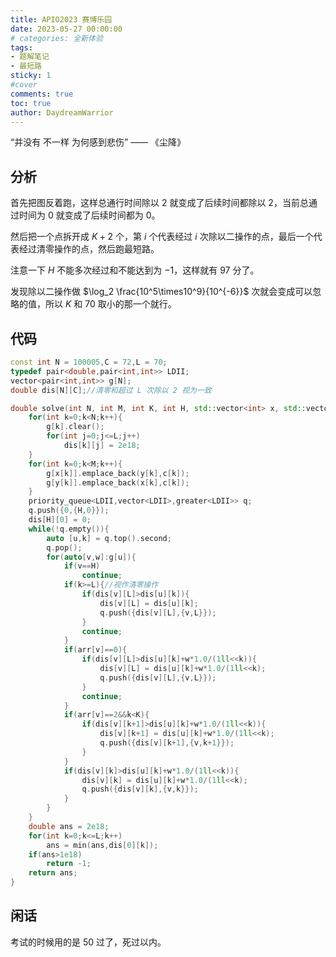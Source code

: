 ```yaml
---
title: APIO2023 赛博乐园
date: 2023-05-27 00:00:00
# categories: 全新体验
tags:
- 题解笔记
- 最短路
sticky: 1
#cover
comments: true
toc: true
author: DaydreamWarrior
---
```


“并没有 不一样 为何感到悲伤”   —— 《尘降》

## 分析

首先把图反着跑，这样总通行时间除以 $2$ 就变成了后续时间都除以 $2$，当前总通过时间为 $0$ 就变成了后续时间都为 $0$。

然后把一个点拆开成 $K+2$ 个，第 $i$ 个代表经过 $i$ 次除以二操作的点，最后一个代表经过清零操作的点，然后跑最短路。

注意一下 $H$ 不能多次经过和不能达到为 $-1$，这样就有 $97$ 分了。

发现除以二操作做 $\log_2 \frac{10^5\times10^9}{10^{-6}}$ 次就会变成可以忽略的值，所以 $K$ 和 $70$ 取小的那一个就行。

## 代码

```cpp
const int N = 100005,C = 72,L = 70;
typedef pair<double,pair<int,int>> LDII;
vector<pair<int,int>> g[N];
double dis[N][C];//清零和超过 L 次除以 2 视为一致

double solve(int N, int M, int K, int H, std::vector<int> x, std::vector<int> y, std::vector<int> c, std::vector<int> arr){
    for(int k=0;k<N;k++){
        g[k].clear();
        for(int j=0;j<=L;j++)
            dis[k][j] = 2e18;
    }
    for(int k=0;k<M;k++){
        g[x[k]].emplace_back(y[k],c[k]);
        g[y[k]].emplace_back(x[k],c[k]);
    }
    priority_queue<LDII,vector<LDII>,greater<LDII>> q;
    q.push({0,{H,0}});
    dis[H][0] = 0;
    while(!q.empty()){
        auto [u,k] = q.top().second;
        q.pop();
        for(auto[v,w]:g[u]){
            if(v==H)
                continue;
            if(k>=L){//视作清零操作
                if(dis[v][L]>dis[u][k]){
                    dis[v][L] = dis[u][k];
                    q.push({dis[v][L],{v,L}});
                }
                continue;
            }
            if(arr[v]==0){
                if(dis[v][L]>dis[u][k]+w*1.0/(1ll<<k)){
                    dis[v][L] = dis[u][k]+w*1.0/(1ll<<k);
                    q.push({dis[v][L],{v,L}});
                }
                continue;
            }
            if(arr[v]==2&&k<K){
                if(dis[v][k+1]>dis[u][k]+w*1.0/(1ll<<k)){
                    dis[v][k+1] = dis[u][k]+w*1.0/(1ll<<k);
                    q.push({dis[v][k+1],{v,k+1}});
                }
            }
            if(dis[v][k]>dis[u][k]+w*1.0/(1ll<<k)){
                dis[v][k] = dis[u][k]+w*1.0/(1ll<<k);
                q.push({dis[v][k],{v,k}});
            }
        }
    }
    double ans = 2e18;
    for(int k=0;k<=L;k++)
        ans = min(ans,dis[0][k]);
    if(ans>1e18)
        return -1;
    return ans;
}
```

## 闲话
考试的时候用的是 $50$ 过了，死过以内。